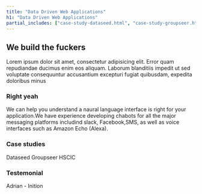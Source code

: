 ```yaml
---
title: "Data Driven Web Applications"
h1: "Data Driven Web Applications"
partial_includes: ["case-study-dataseed.html", "case-study-groupseer.html", "case-study-hscic.html", "testimonial-turner.html"]
---
```


## We build the fuckers
Lorem ipsum dolor sit amet, consectetur adipisicing elit. Error quam repudiandae ducimus enim eos aliquam. Laborum blanditiis impedit ut sed voluptate consequuntur accusantium excepturi fugiat quibusdam, expedita doloribus minus

### Right yeah
We can help you understand a naural language interface is right for your application.We have experience developing chabots for all the major messaging platforms includind slack, Facebook,SMS, as well as voice interfaces such as Amazon Echo (Alexa).


<div class="row row-mod skills-images">
    <div class="col-lg-12 col-md-12 col-sm-12 col-xs-12">
      <div class="skills-logos skills-logos-upper">
          <div class="tech tech-Logos_js"></div>
          <div class="tech tech-Logos_heroku"></div>
          <div class="tech tech-Logos_python"></div>
          <div class="tech tech-drupal"></div>
      </div>
      <div class="skills-logos skills-logos-lower">
          <div class="tech tech-Logos_amazon"></div>
          <div class="tech tech-Logos_solr"></div>
          <div class="tech tech-Logos_elastic"></div>
          <div class="tech tech-Logos_ApacheSpark"></div>
      </div>
    </div>
</div>

### Case studies
Dataseed
Groupseer
HSCIC


### Testemonial 
Adrian - Inition